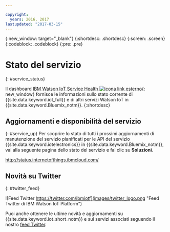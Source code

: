 ```yaml
---

copyright:
  years: 2016, 2017
lastupdated: "2017-03-15"
---
```


<!-- Common attributes used in the template are defined as follows: -->
{:new_window: target="\_blank"}
{:shortdesc: .shortdesc}
{:screen: .screen}
{:codeblock: .codeblock}
{:pre: .pre}

# Stato del servizio
{: #service_status}

Il dashboard [IBM Watson IoT Service Health ![icona link esterno](../../icons/launch-glyph.svg)](https://status.internetofthings.ibmcloud.com){: new_window} fornisce le informazioni sullo stato corrente di {{site.data.keyword.iot_full}} e di altri servizi Watson IoT in {{site.data.keyword.Bluemix_notm}}.
{:shortdesc}

## Aggiornamenti e disponibilità del servizio
{: #service_up}
Per scoprire lo stato di tutti i prossimi aggiornamenti di manutenzione del servizio pianificati per le API del servizio {{site.data.keyword.iotelectronics}} in {{site.data.keyword.Bluemix_notm}}, vai alla seguente pagina dello stato del servizio e fai clic su **Soluzioni**.

http://status.internetofthings.ibmcloud.com/

## Novità su Twitter
{: #twitter_feed}

![Feed Twitter https://twitter.com/ibmiotf](images/twitter_logo.png "Feed Twitter di IBM Watson IoT Platform")

Puoi anche ottenere le ultime novità e aggiornamenti su {{site.data.keyword.iot_short_notm}} e sui servizi associati seguendo il nostro [feed Twitter](https://twitter.com/ibmiotf).
